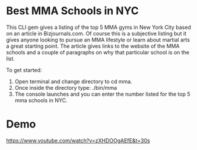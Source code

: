 # Best MMA Schools in NYC

This CLI gem gives a listing of the top 5 MMA gyms in New York City based on an article in Bizjournals.com.  Of course this is a subjective listing but it gives anyone looking to pursue an MMA lifestyle or learn about martial arts a great starting point.  The article gives links to the website of the MMA schools and a couple of paragraphs on why that particular school is on the list. 

To get started:
1. Open terminal and change directory to cd mma.
2. Once inside the directory type: ./bin/mma
3. The console launches and you can enter the number listed for the top 5 mma schools in NYC.

# Demo

https://www.youtube.com/watch?v=zXHDOOgAEfE&t=30s
